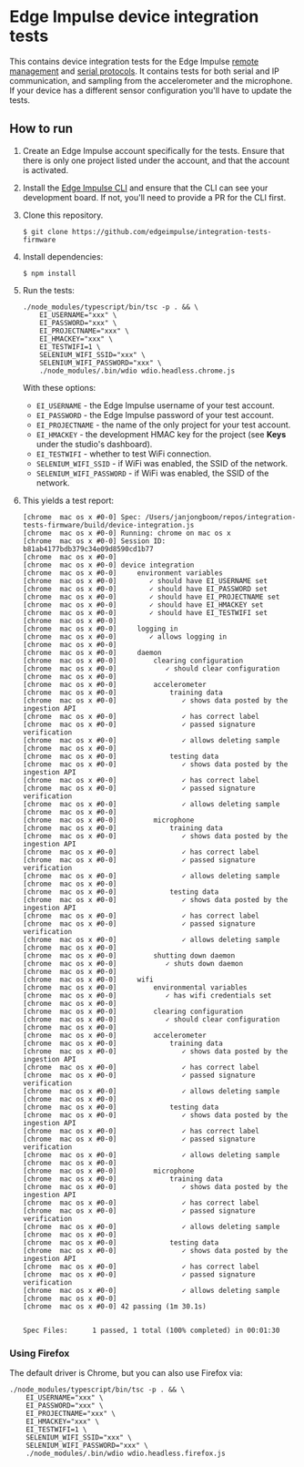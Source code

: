 # Edge Impulse device integration tests

This contains device integration tests for the Edge Impulse [remote management](https://docs.edgeimpulse.com/reference-link/remote-management) and [serial protocols](https://docs.edgeimpulse.com/reference#remote-mgmt-serial-protocol). It contains tests for both serial and IP communication, and sampling from the accelerometer and the microphone. If your device has a different sensor configuration you'll have to update the tests.

## How to run

1. Create an Edge Impulse account specifically for the tests. Ensure that there is only one project listed under the account, and that the account is activated.
1. Install the [Edge Impulse CLI](https://docs.edgeimpulse.com/docs/cli-installation) and ensure that the CLI can see your development board. If not, you'll need to provide a PR for the CLI first.
1. Clone this repository.

    ```
    $ git clone https://github.com/edgeimpulse/integration-tests-firmware
    ```

1. Install dependencies:

    ```
    $ npm install
    ```

1. Run the tests:

    ```
    ./node_modules/typescript/bin/tsc -p . && \
        EI_USERNAME="xxx" \
        EI_PASSWORD="xxx" \
        EI_PROJECTNAME="xxx" \
        EI_HMACKEY="xxx" \
        EI_TESTWIFI=1 \
        SELENIUM_WIFI_SSID="xxx" \
        SELENIUM_WIFI_PASSWORD="xxx" \
        ./node_modules/.bin/wdio wdio.headless.chrome.js
    ```

    With these options:

    * `EI_USERNAME` - the Edge Impulse username of your test account.
    * `EI_PASSWORD` - the Edge Impulse password of your test account.
    * `EI_PROJECTNAME` - the name of the only project for your test account.
    * `EI_HMACKEY` - the development HMAC key for the project (see **Keys** under the studio's dashboard).
    * `EI_TESTWIFI` - whether to test WiFi connection.
    * `SELENIUM_WIFI_SSID` - if WiFi was enabled, the SSID of the network.
    * `SELENIUM_WIFI_PASSWORD` - if WiFi was enabled, the SSID of the network.

1. This yields a test report:

    ```
    [chrome  mac os x #0-0] Spec: /Users/janjongboom/repos/integration-tests-firmware/build/device-integration.js
    [chrome  mac os x #0-0] Running: chrome on mac os x
    [chrome  mac os x #0-0] Session ID: b81ab4177bdb379c34e09d8590cd1b77
    [chrome  mac os x #0-0]
    [chrome  mac os x #0-0] device integration
    [chrome  mac os x #0-0]     environment variables
    [chrome  mac os x #0-0]        ✓ should have EI_USERNAME set
    [chrome  mac os x #0-0]        ✓ should have EI_PASSWORD set
    [chrome  mac os x #0-0]        ✓ should have EI_PROJECTNAME set
    [chrome  mac os x #0-0]        ✓ should have EI_HMACKEY set
    [chrome  mac os x #0-0]        ✓ should have EI_TESTWIFI set
    [chrome  mac os x #0-0]
    [chrome  mac os x #0-0]     logging in
    [chrome  mac os x #0-0]        ✓ allows logging in
    [chrome  mac os x #0-0]
    [chrome  mac os x #0-0]     daemon
    [chrome  mac os x #0-0]         clearing configuration
    [chrome  mac os x #0-0]            ✓ should clear configuration
    [chrome  mac os x #0-0]
    [chrome  mac os x #0-0]         accelerometer
    [chrome  mac os x #0-0]             training data
    [chrome  mac os x #0-0]                ✓ shows data posted by the ingestion API
    [chrome  mac os x #0-0]                ✓ has correct label
    [chrome  mac os x #0-0]                ✓ passed signature verification
    [chrome  mac os x #0-0]                ✓ allows deleting sample
    [chrome  mac os x #0-0]
    [chrome  mac os x #0-0]             testing data
    [chrome  mac os x #0-0]                ✓ shows data posted by the ingestion API
    [chrome  mac os x #0-0]                ✓ has correct label
    [chrome  mac os x #0-0]                ✓ passed signature verification
    [chrome  mac os x #0-0]                ✓ allows deleting sample
    [chrome  mac os x #0-0]
    [chrome  mac os x #0-0]         microphone
    [chrome  mac os x #0-0]             training data
    [chrome  mac os x #0-0]                ✓ shows data posted by the ingestion API
    [chrome  mac os x #0-0]                ✓ has correct label
    [chrome  mac os x #0-0]                ✓ passed signature verification
    [chrome  mac os x #0-0]                ✓ allows deleting sample
    [chrome  mac os x #0-0]
    [chrome  mac os x #0-0]             testing data
    [chrome  mac os x #0-0]                ✓ shows data posted by the ingestion API
    [chrome  mac os x #0-0]                ✓ has correct label
    [chrome  mac os x #0-0]                ✓ passed signature verification
    [chrome  mac os x #0-0]                ✓ allows deleting sample
    [chrome  mac os x #0-0]
    [chrome  mac os x #0-0]         shutting down daemon
    [chrome  mac os x #0-0]            ✓ shuts down daemon
    [chrome  mac os x #0-0]
    [chrome  mac os x #0-0]     wifi
    [chrome  mac os x #0-0]         environmental variables
    [chrome  mac os x #0-0]            ✓ has wifi credentials set
    [chrome  mac os x #0-0]
    [chrome  mac os x #0-0]         clearing configuration
    [chrome  mac os x #0-0]            ✓ should clear configuration
    [chrome  mac os x #0-0]
    [chrome  mac os x #0-0]         accelerometer
    [chrome  mac os x #0-0]             training data
    [chrome  mac os x #0-0]                ✓ shows data posted by the ingestion API
    [chrome  mac os x #0-0]                ✓ has correct label
    [chrome  mac os x #0-0]                ✓ passed signature verification
    [chrome  mac os x #0-0]                ✓ allows deleting sample
    [chrome  mac os x #0-0]
    [chrome  mac os x #0-0]             testing data
    [chrome  mac os x #0-0]                ✓ shows data posted by the ingestion API
    [chrome  mac os x #0-0]                ✓ has correct label
    [chrome  mac os x #0-0]                ✓ passed signature verification
    [chrome  mac os x #0-0]                ✓ allows deleting sample
    [chrome  mac os x #0-0]
    [chrome  mac os x #0-0]         microphone
    [chrome  mac os x #0-0]             training data
    [chrome  mac os x #0-0]                ✓ shows data posted by the ingestion API
    [chrome  mac os x #0-0]                ✓ has correct label
    [chrome  mac os x #0-0]                ✓ passed signature verification
    [chrome  mac os x #0-0]                ✓ allows deleting sample
    [chrome  mac os x #0-0]
    [chrome  mac os x #0-0]             testing data
    [chrome  mac os x #0-0]                ✓ shows data posted by the ingestion API
    [chrome  mac os x #0-0]                ✓ has correct label
    [chrome  mac os x #0-0]                ✓ passed signature verification
    [chrome  mac os x #0-0]                ✓ allows deleting sample
    [chrome  mac os x #0-0]
    [chrome  mac os x #0-0] 42 passing (1m 30.1s)


    Spec Files:      1 passed, 1 total (100% completed) in 00:01:30
    ```

### Using Firefox

The default driver is Chrome, but you can also use Firefox via:

```
./node_modules/typescript/bin/tsc -p . && \
    EI_USERNAME="xxx" \
    EI_PASSWORD="xxx" \
    EI_PROJECTNAME="xxx" \
    EI_HMACKEY="xxx" \
    EI_TESTWIFI=1 \
    SELENIUM_WIFI_SSID="xxx" \
    SELENIUM_WIFI_PASSWORD="xxx" \
    ./node_modules/.bin/wdio wdio.headless.firefox.js
```
